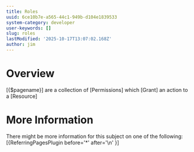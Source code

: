 ```yaml
---
title: Roles
uuid: 6ce10b7e-a565-44c1-949b-d104e1839533
system-category: developer
user-keywords: []
slug: roles
lastModified: '2025-10-17T13:07:02.168Z'
author: jim
---
```

# Overview
[{$pagename}] are a collection of [Permissions] which [Grant] an action to a [Resource]

# More Information
There might be more information for this subject on one of the following:
[{ReferringPagesPlugin before='*' after='\n' }]
